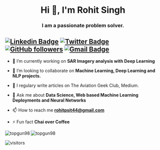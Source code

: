 <h1 align="center">Hi 👋, I'm Rohit Singh</h1>
<h3 align="center">I am a passionate problem solver.</h3>

[![Linkedin Badge](https://img.shields.io/badge/-Rohit%20Singh-blue?style=social&logo=Linkedin&logoColor=blue&link=https://www.linkedin.com/in/rohit-singh-b54595111/)](https://www.linkedin.com/in/rohit-singh-b54595111/) [![Twitter Badge](http://img.shields.io/badge/-@Singh98Rohit-1ca0f1?style=social&logo=twitter&logoColor=blue&link=https://twitter.com/Singh98Rohit)](https://twitter.com/Singh98Rohit) [![GitHub followers](https://img.shields.io/github/followers/topgun98?label=Follow&style=social)](https://github.com/topgun98/?tab=follow) [![Gmail Badge](https://img.shields.io/badge/-rohitpsit44-c14438?style=social&logo=Gmail&logoColor=red&link=mailto:rohitpsit44@gmail.com)](mailto:rohitpsit44@gmail.com) 
---

- 🔭 I’m currently working on **SAR Imagery analysis with Deep Learning**

- 👯 I’m looking to collaborate on **Machine Learning, Deep Learning and NLP projects.**

- 📝 I regulary write articles on The Aviation Geek Club, Medium.

- 💬 Ask me about **Data Science, Web based Machine Learning Deployments and Neural Networks**

- 📫 How to reach me **rohitpsit44@gmail.com**

- ⚡ Fun fact **Chai over Coffee**

<img align="left" src="https://github-readme-stats.vercel.app/api/top-langs/?username=topgun98&layout=compact&hide=html&theme=radical" alt="topgun98" />

<img align="center" src="https://github-readme-stats.vercel.app/api?username=topgun98&show_icons=true&theme=radical" alt="topgun98" />

![visitors](https://profile-counter.glitch.me/topgun98/count.svg)

